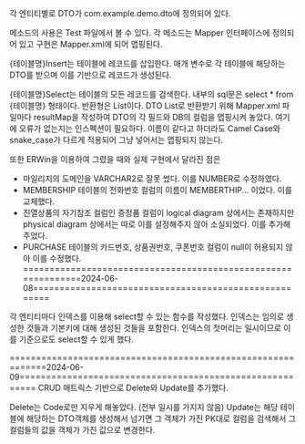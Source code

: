 각 엔티티별로 DTO가 com.example.demo.dto에 정의되어 있다.

메소드의 사용은 Test 파일에서 볼 수 있다.
각 메소드는 Mapper 인터페이스에 정의되어 있고
구현은 Mapper.xml에 되어 맵핑된다.

{테이블명}Insert는 테이블에 레코드를 삽입한다.
매개 변수로 각 테이블에 해당하는 DTO를 받으며 이를 기반으로 레코드가 생성된다.

{테이블명}Select는 테이블의 모든 레코드를 검색한다.
내부의 sql문은 select * from {테이블명} 형태이다.
반환형은 List<DTO>이다.
DTO List로 반환받기 위해 Mapper.xml 파일마다 resultMap을 작성하여 DTO의 각 필드와 DB의 컬럼을 맵핑시켜 놓았다.
여기에 오류가 없는지는 인스펙션이 필요하다.
이름이 같다고 하더라도 Camel Case와 snake_case가 다르게 적용되어 그냥 넣어서는 맵핑되지 않는다.

또한 ERWin을 이용하여 그렸을 때와 실제 구현에서 달라진 점은
 - 마일리지의 도메인을 VARCHAR2로 잘못 썼다. 이를 NUMBER로 수정하였다.
 - MEMBERSHIP 테이블의 전화번호 컬럼의 이름이 MEMBERTHIP... 이었다. 이를 교체했다.
 - 진열상품의 자기참조 컬럼인 증정품 컬럼이 logical diagram 상에서는 존재하지만 physical diagram 상에서는 따로 이를 설정해주지 않아 소실되었다. 이를 추가해주었다.
 - PURCHASE 테이블의 카드번호, 상품권번호, 쿠폰번호 컬럼이 null이 허용되지 않아 이를 수정했다.
==============================================================2024-06-08======================================================

각 엔티티마다 인덱스를 이용해 select할 수 있는 함수를 작성했다.
인덱스는 임의로 생성한 것들과 기본키에 대해 생성된 것들을 포함한다.
인덱스의 첫머리는 일시이므로 이를 기준으로도 select할 수 있게 했다.

=============================================================2024-06-09=========================================================
CRUD 매트릭스 기반으로 Delete와 Update를 추가했다.

Delete는 Code로만 지우게 해놓았다. (전부 일시를 가지지 않음)
Update는 해당 테이블에 해당하는 DTO객체를 생성해서 넘기면 그 객체가 가진 PK대로 컬럼을 검색해서 그 컬럼들의 값을 객체가 가진 값으로 변경한다.
